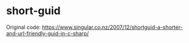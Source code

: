 # short-guid

Original code:
https://www.singular.co.nz/2007/12/shortguid-a-shorter-and-url-friendly-guid-in-c-sharp/
